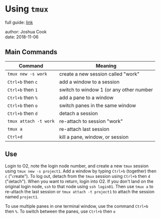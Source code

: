 # Using `tmux`

full guide: [link](https://wiki.rc.hms.harvard.edu/pages/viewpage.action?pageId=20676872)

author: Joshua Cook  
date: 2018-11-06  


## Main Commands

| Command | Meaning |
|---------|---------|
| `tmux new -s work` | create a new session called "work" |
| `Ctrl+b` then `c` | add a window to a session |
| `Ctrl+b` then `1` | switch to window 1 (or any other number |
| `Ctrl+b` then `%` | add a pane to a window |
| `Ctrl+b` then `o` | switch panes in the same window |
| `Ctrl+b` then `d` | detach a session |
| `tmux attach -t work` | re-attach to session "work" |
| `tmux a` | re-attach last session |
| `Ctrl+d` | kill a pane, window, or session |


## Use

Login to O2, note the login node number, and create a new `tmux` session using `tmux new -s project1`. Add a window by typing `Ctrl+b` (together) then `c` ("`c`reate"). To log out, detach from the `tmux` session using `Ctrl+b` then `d` ("`d`etach"). When you want to return, login into O2. If you don't land on the original login node,  `ssh` to that node using `ssh login01`. Then use `tmux a` to re-`a`ttach the last session or `tmux attach -t project1` to attach the session named `project1`.

To use multiple panes in one terminal window, use the command `Ctrl+b` then `%`. To switch between the panes, use `Ctrl+b` then `o`